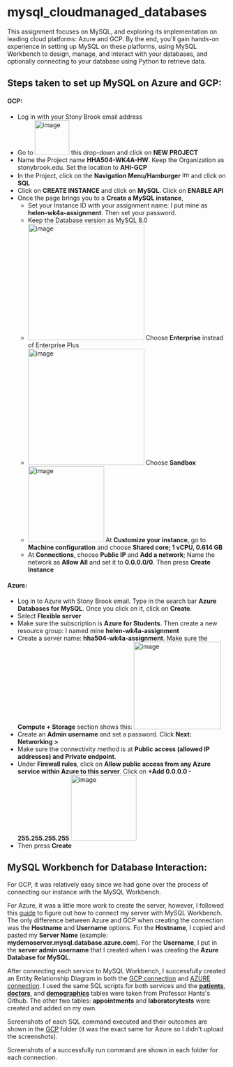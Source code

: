 # mysql_cloudmanaged_databases
This assignment focuses on MySQL, and exploring its implementation on leading cloud platforms: Azure and GCP. By the end, you'll gain hands-on experience in setting up MySQL on these platforms, using MySQL Workbench to design, manage, and interact with your databases, and optionally connecting to your database using Python to retrieve data.

## Steps taken to set up MySQL on Azure and GCP:
#### GCP:
 - Log in with your Stony Brook email address
 - Go to <img width="79" alt="image" src="https://github.com/Helzheng123/mysql_cloudmanaged_databases/assets/123939070/4c05c685-9ed2-4bf7-be4b-ed481fcc16d5"> this drop-down and click on **NEW PROJECT**
 - Name the Project name **HHA504-WK4A-HW**. Keep the Organization as stonybrook.edu. Set the location to **AHI-GCP**
 - In the Project, click on the **Navigation Menu/Hamburger** <img width="16" alt="image" src="https://github.com/Helzheng123/mysql_cloudmanaged_databases/assets/123939070/f6224bc4-a62a-4936-9981-f6083ecff0fd"> and click on **SQL**
 - Click on **CREATE INSTANCE** and click on **MySQL**. Click on **ENABLE API**
 - Once the page brings you to a **Create a MySQL instance**,
    -  Set your Instance ID with your assignment name: I put mine as **helen-wk4a-assignment**. Then set your password.
    -  Keep the Database version as MySQL 8.0
    -  <img width="266" alt="image" src="https://github.com/Helzheng123/mysql_cloudmanaged_databases/assets/123939070/d6d4d3e0-3a18-4801-9879-fd109a018f97"> Choose **Enterprise** instead of Enterprise Plus
    -  <img width="266" alt="image" src="https://github.com/Helzheng123/mysql_cloudmanaged_databases/assets/123939070/11b0a323-1906-4226-bd41-970d4177f207"> Choose **Sandbox**
    -  <img width="174" alt="image" src="https://github.com/Helzheng123/mysql_cloudmanaged_databases/assets/123939070/d91a2ddd-36dc-41f1-ac0b-362164de78b3"> At **Customize your instance**, go to **Machine configuration** and choose **Shared core; 1 vCPU, 0.614 GB**
    -  At **Connections**, choose **Public IP** and **Add a network**; Name the network as **Allow All** and set it to **0.0.0.0/0**. Then press **Create Instance**
  
#### Azure:
 - Log in to Azure with Stony Brook email. Type in the search bar **Azure Databases for MySQL**. Once you click on it, click on **Create**.
 - Select **Flexible server**
 - Make sure the subscription is **Azure for Students**. Then create a new resource group: I named mine **helen-wk4a-assignment**
 - Create a server name: **hha504-wk4a-assignment**. Make sure the **Compute + Storage** section shows this: <img width="200" alt="image" src="https://github.com/Helzheng123/mysql_cloudmanaged_databases/assets/123939070/2c9681bd-5877-4a28-972d-98d15b3e8c0c">
 - Create an **Admin username** and set a password. Click **Next: Networking >**
 - Make sure the connectivity method is at **Public access (allowed IP addresses) and Private endpoint**.
 - Under **Firewall rules**, click on **Allow public access from any Azure service within Azure to this server**. Click on **+Add 0.0.0.0 - 255.255.255.255** <img width="150" alt="image" src="https://github.com/Helzheng123/mysql_cloudmanaged_databases/assets/123939070/e6d01285-8798-4ce0-9c78-c578c32fc698">
  - Then press **Create**

## MySQL Workbench for Database Interaction:
For GCP, it was relatively easy since we had gone over the process of connecting our instance with the MySQL Workbench. 

For Azure, it was a little more work to create the server, however, I followed this [guide](https://learn.microsoft.com/en-us/azure/mysql/flexible-server/connect-workbench) to figure out how to connect my server with MySQL Workbench. The only difference between Azure and GCP when creating the connection was the **Hostname** and **Username** options. For the **Hostname**, I copied and pasted my **Server Name** (example: **mydemoserver.mysql.database.azure.com**). For the **Username**, I put in the **server admin username** that I created when I was creating the **Azure Database for MySQL**. 

After connecting each service to MySQL Workbench, I successfully created an Entity Relationship Diagram in both the [GCP connection](https://github.com/Helzheng123/mysql_cloudmanaged_databases/blob/main/GCP/Screenshot%20of%20ERD%20diagram%20(GCP).png) and [AZURE connection](https://github.com/Helzheng123/mysql_cloudmanaged_databases/blob/main/AZURE/Screenshot%20ERD%20diagram%20(Azure).png). I used the same SQL scripts for both services and the [**patients**](https://github.com/hantswilliams/HHA_504_2023/blob/main/WK4/code/1_n_create.sql), [**doctors**](https://github.com/hantswilliams/HHA_504_2023/blob/main/WK4/code/1_n_create.sql), and [**demographics**](https://github.com/hantswilliams/HHA_504_2023/blob/main/WK4/code/1_1_create.sql) tables were taken from Professor Hants's Github. The other two tables: **appointments** and **laboratorytests** were created and added on my own.

Screenshots of each SQL command executed and their outcomes are shown in the [GCP](https://github.com/Helzheng123/mysql_cloudmanaged_databases/tree/main/GCP) folder (it was the exact same for Azure so I didn't upload the screenshots). 

Screenshots of a successfully run command are shown in each folder for each connection. 
